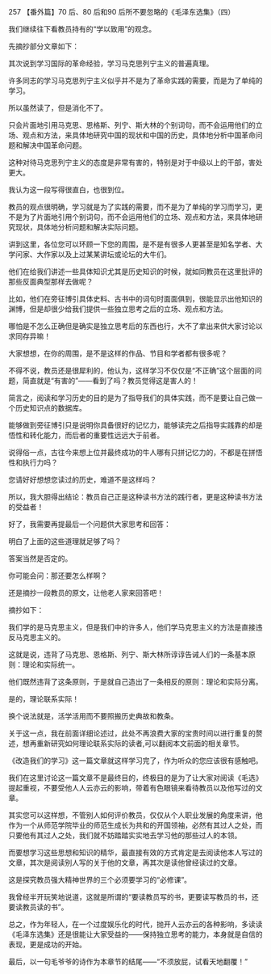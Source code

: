 257 【番外篇】70 后、80 后和90 后所不要忽略的《毛泽东选集》（四）



我们继续往下看教员持有的“学以致用”的观念。

先摘抄部分文章如下：



其次说到学习国际的革命经验，学习马克思列宁主义的普遍真理。

许多同志的学习马克思列宁主义似乎并不是为了革命实践的需要，而是为了单纯的学习。

所以虽然读了，但是消化不了。

只会片面地引用马克思、恩格斯、列宁、斯大林的个别词句，而不会运用他们的立场、观点和方法，来具体地研究中国的现状和中国的历史，具体地分析中国革命问题和解决中国革命问题。

这种对待马克思列宁主义的态度是非常有害的，特别是对于中级以上的干部，害处更大。



我认为这一段写得很直白，也很到位。

教员的观点很明确，学习就是为了实践的需要，而不是为了单纯的学习而学习，更不是为了片面地引用个别词句，而不会运用他们的立场、观点和方法，来具体地研究现状，具体地分析问题和解决实际问题。



讲到这里，各位您可以环顾一下您的周围，是不是有很多人更甚至是知名学者、大学问家、大作家以及上过某某讲坛或论坛的大牛们。

他们在给我们讲述一些具体知识尤其是历史知识的时候，就如同教员在这里批评的那些反面典型那样去做呢？

比如，他们在旁征博引具体史料、古书中的词句时面面俱到，很能显示出他知识的渊博，但是却很少给我们提供一些独立思考之后的立场、观点和方法。

哪怕是不怎么正确但是确实是独立思考后的东西也行，大不了拿出来供大家讨论以求同存异嘛！

大家想想，在你的周围，是不是这样的作品、节目和学者都有很多呢？

不得不说，教员还是很犀利的，他认为，这样学习不仅仅是“不正确”这个层面的问题，简直就是“有害的”——看到了吗？教员觉得这是害人的！



简言之，阅读和学习历史的目的是为了指导我们的具体实践，而不是要让自己做一个历史知识点的数据库。

能够做到旁征博引只是说明你具备很好的记忆力，能够读完之后指导实践靠的却是悟性和转化能力，而后者的重要性远远大于前者。

说得俗一点，古往今来想上位并最终成功的牛人哪有只拼记忆力的，不都是在拼悟性和执行力吗？

您请好好想想您读过的历史，难道不是这样吗？

所以，我大胆得出结论：教员自己正是这种读书方法的践行者，更是这种读书方法的受益者！



好了，我需要再提最后一个问题供大家思考和回答：

明白了上面的这些道理就足够了吗？

答案当然是否定的。

你可能会问：那还要怎么样啊？

还是摘抄一段教员的原文，让他老人家来回答吧！

摘抄如下：



我们学的是马克思主义，但是我们中的许多人，他们学马克思主义的方法是直接违反马克思主义的。

这就是说，违背了马克思、恩格斯、列宁、斯大林所谆谆告诫人们的一条基本原则：理论和实际统一。

他们既然违背了这条原则，于是就自己造出了一条相反的原则：理论和实际分离。

是的，理论联系实际！

换个说法就是，活学活用而不要照搬历史典故和教条。



关于这一点，我在前面详细论述过，此处不再浪费大家的宝贵时间以进行重复的赘述，想再重新研究如何理论联系实际的读者,可以翻阅本文前面的相关章节。

《改造我们的学习》这一篇文章就这样学习完了，作为听众的您应该很有感触吧。

我们在这里讨论这一篇文章不是最终目的，终极目的是为了让大家对阅读《毛选》提起重视，不要受他人人云亦云的影响，带着有色眼镜来看待教员以及他写过的文章。

其实您可以这样想，不管别人如何评价教员，仅仅从个人职业发展的角度来讲，他作为一个从师范学院毕业的师范生成长为共和的开国领袖，必然有其过人之处，而只要他有其过人之处，我们就不妨踏踏实实地去学习他的那些过人的本领。

而要想学习这些思想和知识的精华，最直接有效的方式肯定是去阅读他本人写过的文章，其次是阅读别人写的关于他的文章，再其次是读他曾经读过的文章。

这是探究教员强大精神世界的三个必须要学习的“必修课”。



我曾经半开玩笑地说道，这就是所谓的“要读教员写的书，更要读写教员的书，还要读教员读的书”。

总之，作为年轻人，在一个过度娱乐化的时代，抛开人云亦云的各种影响，多读读《毛泽东选集》还是很能让大家受益的——保持独立思考的能力，本身就是自信的表现，更是成功的开始。

最后，以一句毛爷爷的诗作为本章节的结尾——“不须放屁，试看天地翻覆！”

